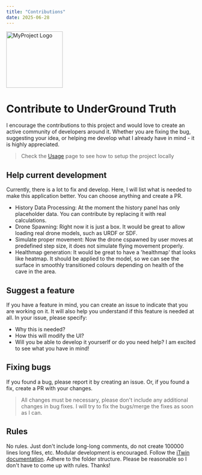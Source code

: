 ```yaml
---
title: "Contributions"
date: 2025-06-28
---
```

<p>
  <img src="/underground-truth-docs/assets/logo.png" alt="MyProject Logo" width="150">
</p>

# Contribute to UnderGround Truth
I encourage the contributions to this project and would love to create an active community of developers around it. Whether you are fixing the bug, suggesting your idea, or helping me develop what I already have in mind - it is highly appreciated.

> Check the [Usage](https://sssarana.github.io/underground-truth-docs/2025/06/28/usage.html) page to see how to setup the project locally

## Help current development
Currently, there is a lot to fix and develop. Here, I will list what is needed to make this application better. You can choose anything and create a PR.
- History Data Processing:
At the moment the history panel has only placeholder data. You can contribute by replacing it with real calculations.
- Drone Spawning: 
Right now it is just a box. It would be great to allow loading real drone models, such as URDF or SDF.
- Simulate proper movement:
Now the drone cspawned by user moves at predefined step size, it does not simulate flying movement properly.
- Healthmap generation:
It would be great to have a 'healthmap' that looks like heatmap. It should be applied to the model, so we can see the surface in smoothly transitioned colours depending on health of the cave in the area.

## Suggest a feature
If you have a feature in mind, you can create an issue to indicate that you are working on it. It will also help you understand if this feature is needed at all. In your issue, please specify:
- Why this is needed?
- How this will modify the UI?
- Will you be able to develop it yourserlf or do you need help?
I am excited to see what you have in mind!

## Fixing bugs
If you found a bug, please report it by creating an issue. Or, if you found a fix, create a PR with your changes.
> All changes must be necessary, please don't include any additional changes in bug fixes.
I will try to fix the bugs/merge the fixes as soon as I can.

## Rules
No rules. 
Just don't include long-long comments, do not create 100000 lines long files, etc.
Modular development is encouraged.
Follow the [iTwin documentation](https://www.itwinjs.org/reference/).
Adhere to the folder structure.
Please be reasonable so I don't have to come up with rules. Thanks!